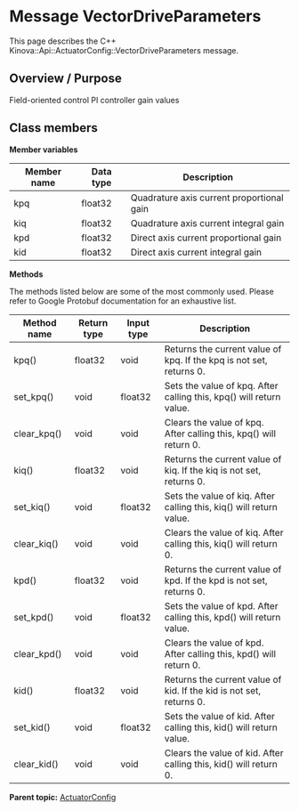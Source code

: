 # Message VectorDriveParameters

This page describes the C++ Kinova::Api::ActuatorConfig::VectorDriveParameters message.

## Overview / Purpose

Field-oriented control PI controller gain values

## Class members

 **Member variables** 

|Member name|Data type|Description|
|-----------|---------|-----------|
|kpq|float32|Quadrature axis current proportional gain|
|kiq|float32|Quadrature axis current integral gain|
|kpd|float32|Direct axis current proportional gain|
|kid|float32|Direct axis current integral gain|

 **Methods** 

The methods listed below are some of the most commonly used. Please refer to Google Protobuf documentation for an exhaustive list.

|Method name|Return type|Input type|Description|
|-----------|-----------|----------|-----------|
|kpq\(\)|float32|void|Returns the current value of kpq. If the kpq is not set, returns 0.|
|set\_kpq\(\)|void|float32|Sets the value of kpq. After calling this, kpq\(\) will return value.|
|clear\_kpq\(\)|void|void|Clears the value of kpq. After calling this, kpq\(\) will return 0.|
|kiq\(\)|float32|void|Returns the current value of kiq. If the kiq is not set, returns 0.|
|set\_kiq\(\)|void|float32|Sets the value of kiq. After calling this, kiq\(\) will return value.|
|clear\_kiq\(\)|void|void|Clears the value of kiq. After calling this, kiq\(\) will return 0.|
|kpd\(\)|float32|void|Returns the current value of kpd. If the kpd is not set, returns 0.|
|set\_kpd\(\)|void|float32|Sets the value of kpd. After calling this, kpd\(\) will return value.|
|clear\_kpd\(\)|void|void|Clears the value of kpd. After calling this, kpd\(\) will return 0.|
|kid\(\)|float32|void|Returns the current value of kid. If the kid is not set, returns 0.|
|set\_kid\(\)|void|float32|Sets the value of kid. After calling this, kid\(\) will return value.|
|clear\_kid\(\)|void|void|Clears the value of kid. After calling this, kid\(\) will return 0.|

**Parent topic:** [ActuatorConfig](../references/summary_ActuatorConfig.md)

